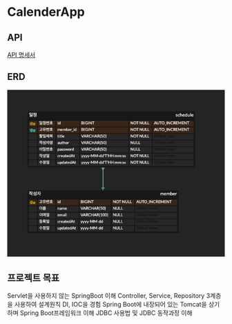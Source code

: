 # CalenderApp

## API
[API 명세서](https://documenter.getpostman.com/view/39417056/2sB2j7fAmn)

## ERD
![ERD 다이어그램](ERD.png)

## 프로젝트 목표
Servlet을 사용하지 않는 SpringBoot 이해
Controller, Service, Repository 3계층을 사용하여 설계원칙 DI, IOC을 경험
Spring Boot에 내장되어 있는 Tomcat을 상기하며 Spring Boot프레임워크 이해
JDBC 사용법 및 JDBC 동작과정 이해
